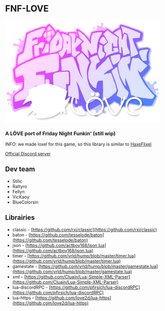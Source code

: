 # FNF-LOVE

![](art/funkin_logo.png)

### A LÖVE port of Friday Night Funkin' (still wip)

INFO: we made loxel for this game, so this library is similar to [HaxeFlixel](https://haxeflixel.com/)

[Official Discord server](https://discord.com/invite/eFFgHz7X8N)

## Dev team

- Stilic
- Raltyro
- Fellyn
- VicKaoy
- BlueColorsin

## Librairies

- classic - [https://github.com/rxi/classic](https://github.com/rxi/classic)
- baton - [https://github.com/tesselode/baton](https://github.com/tesselode/baton)
- json - [https://github.com/actboy168/json.lua](https://github.com/actboy168/json.lua)
- timer - [https://github.com/vrld/hump/blob/master/timer.lua](https://github.com/vrld/hump/blob/master/timer.lua)
- gamestate - [https://github.com/vrld/hump/blob/master/gamestate.lua](https://github.com/vrld/hump/blob/master/gamestate.lua)
- xml - [https://github.com/Cluain/Lua-Simple-XML-Parser](https://github.com/Cluain/Lua-Simple-XML-Parser)
- lua-discordRPC - [https://github.com/pfirsich/lua-discordRPC](https://github.com/pfirsich/lua-discordRPC)
- lua-https - [https://github.com/love2d/lua-https](https://github.com/love2d/lua-https)
